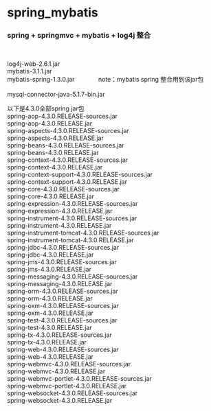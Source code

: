 # spring_mybatis
<h3 background="red">spring + springmvc + mybatis + log4j  整合</h3><br>

log4j-web-2.6.1.jar <br>
mybatis-3.1.1.jar <br>
mybatis-spring-1.3.0.jar &nbsp;&nbsp;&nbsp;&nbsp;&nbsp;&nbsp;&nbsp;&nbsp;&nbsp;&nbsp;&nbsp;&nbsp; note：mybatis  spring 整合用到该jar包 <br>  
mysql-connector-java-5.1.7-bin.jar <br>

以下是4.3.0全部spring jar包<br>
spring-aop-4.3.0.RELEASE-sources.jar <br>
spring-aop-4.3.0.RELEASE.jar <br>
spring-aspects-4.3.0.RELEASE-sources.jar <br>
spring-aspects-4.3.0.RELEASE.jar <br>
spring-beans-4.3.0.RELEASE-sources.jar <br>
spring-beans-4.3.0.RELEASE.jar <br>
spring-context-4.3.0.RELEASE-sources.jar <br>
spring-context-4.3.0.RELEASE.jar <br>
spring-context-support-4.3.0.RELEASE-sources.jar <br>
spring-context-support-4.3.0.RELEASE.jar <br>
spring-core-4.3.0.RELEASE-sources.jar <br>
spring-core-4.3.0.RELEASE.jar <br>
spring-expression-4.3.0.RELEASE-sources.jar <br>
spring-expression-4.3.0.RELEASE.jar <br>
spring-instrument-4.3.0.RELEASE-sources.jar <br>
spring-instrument-4.3.0.RELEASE.jar <br>
spring-instrument-tomcat-4.3.0.RELEASE-sources.jar <br>
spring-instrument-tomcat-4.3.0.RELEASE.jar <br>
spring-jdbc-4.3.0.RELEASE-sources.jar <br>
spring-jdbc-4.3.0.RELEASE.jar <br>
spring-jms-4.3.0.RELEASE-sources.jar <br>
spring-jms-4.3.0.RELEASE.jar <br>
spring-messaging-4.3.0.RELEASE-sources.jar <br>
spring-messaging-4.3.0.RELEASE.jar <br>
spring-orm-4.3.0.RELEASE-sources.jar <br>
spring-orm-4.3.0.RELEASE.jar <br>
spring-oxm-4.3.0.RELEASE-sources.jar <br>
spring-oxm-4.3.0.RELEASE.jar <br>
spring-test-4.3.0.RELEASE-sources.jar <br>
spring-test-4.3.0.RELEASE.jar <br>
spring-tx-4.3.0.RELEASE-sources.jar <br>
spring-tx-4.3.0.RELEASE.jar <br>
spring-web-4.3.0.RELEASE-sources.jar <br>
spring-web-4.3.0.RELEASE.jar <br>
spring-webmvc-4.3.0.RELEASE-sources.jar <br>
spring-webmvc-4.3.0.RELEASE.jar <br>
spring-webmvc-portlet-4.3.0.RELEASE-sources.jar <br>
spring-webmvc-portlet-4.3.0.RELEASE.jar <br>
spring-websocket-4.3.0.RELEASE-sources.jar <br>
spring-websocket-4.3.0.RELEASE.jar <br>
